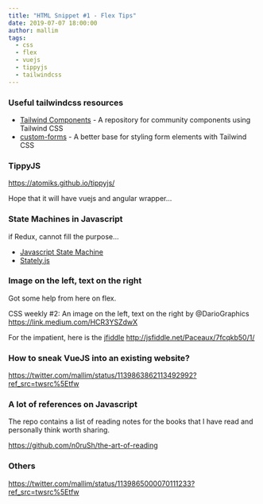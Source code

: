 ```yaml
---
title: "HTML Snippet #1 - Flex Tips"
date: 2019-07-07 18:00:00
author: mallim
tags:
  - css
  - flex
  - vuejs
  - tippyjs
  - tailwindcss
---
```


### Useful tailwindcss resources

- [Tailwind Components](https://tailwindcomponents.com/) - A repository for community components using Tailwind CSS
- [custom-forms](https://github.com/tailwindcss/custom-forms) - A better base for styling form elements with Tailwind CSS

### TippyJS

https://atomiks.github.io/tippyjs/

Hope that it will have vuejs and angular wrapper...

### State Machines in Javascript

if Redux, cannot fill the purpose...

- [Javascript State Machine](https://github.com/jakesgordon/javascript-state-machine/)
- [Stately.js](https://github.com/fschaefer/Stately.js)

### Image on the left, text on the right

Got some help from here on flex.

CSS weekly #2: An image on the left, text on the right by @DarioGraphics https://link.medium.com/HCR3YSZdwX

For the impatient, here is the [jfiddle](http://jsfiddle.net/Paceaux/7fcqkb50/1/) http://jsfiddle.net/Paceaux/7fcqkb50/1/

### How to sneak VueJS into an existing website?

https://twitter.com/mallim/status/1139863862113492992?ref_src=twsrc%5Etfw

### A lot of references on Javascript

The repo contains a list of reading notes for the books that I have read and personally think worth sharing.

https://github.com/n0ruSh/the-art-of-reading

### Others

https://twitter.com/mallim/status/1139865000070111233?ref_src=twsrc%5Etfw
